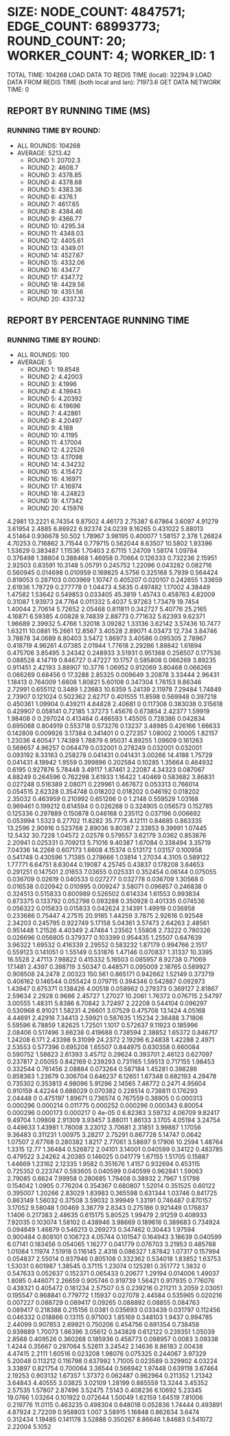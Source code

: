 
# SIZE: NODE_COUNT: 4847571; EDGE_COUNT: 68993773; ROUND_COUNT: 20; WORKER_COUNT: 4; WORKER_ID: 1
 TOTAL TIME: 104268
 LOAD DATA TO REDIS TIME (local): 32294.9
 LOAD DATA FROM REDIS TIME (both local and lan): 71973.6
 GET DATA NETWORK TIME: 0

## REPORT BY RUNNING TIME (MS)

 ### RUNNING TIME BY ROUND:

  + ALL ROUNDS: 104268
  + AVERAGE: 5213.42
     + ROUND 1: 20702.3
     + ROUND 2: 4608.7
     + ROUND 3: 4378.85
     + ROUND 4: 4378.68
     + ROUND 5: 4383.36
     + ROUND 6: 4376.1
     + ROUND 7: 4617.65
     + ROUND 8: 4384.46
     + ROUND 9: 4366.77
     + ROUND 10: 4295.34
     + ROUND 11: 4348.03
     + ROUND 12: 4405.61
     + ROUND 13: 4349.01
     + ROUND 14: 4527.67
     + ROUND 15: 4332.06
     + ROUND 16: 4347.7
     + ROUND 17: 4347.72
     + ROUND 18: 4429.56
     + ROUND 19: 4351.56
     + ROUND 20: 4337.32

## REPORT BY PERCENTAGE RUNNING TIME

 ### RUNNING TIME BY ROUND:

  + ALL ROUNDS: 100
  + AVERAGE: 5
     + ROUND 1: 19.8548
     + ROUND 2: 4.42003
     + ROUND 3: 4.1996
     + ROUND 4: 4.19943
     + ROUND 5: 4.20392
     + ROUND 6: 4.19696
     + ROUND 7: 4.42861
     + ROUND 8: 4.20497
     + ROUND 9: 4.188
     + ROUND 10: 4.1195
     + ROUND 11: 4.17004
     + ROUND 12: 4.22526
     + ROUND 13: 4.17098
     + ROUND 14: 4.34232
     + ROUND 15: 4.15472
     + ROUND 16: 4.16971
     + ROUND 17: 4.16974
     + ROUND 18: 4.24823
     + ROUND 19: 4.17342
     + ROUND 20: 4.15976

4.2981 13.2221 6.74354 9.87502 4.46173 2.75387 6.67864 3.6097 4.91279 3.61954 2.4885 6.86922 6.92374 24.0239 9.16265 0.431022 5.88013 4.51464 0.936678 50.502 1.78967 3.98195 0.400077 1.58157 2.378 1.26824 4.70253 0.716862 3.71544 0.779715 0.562044 8.63507 10.5802 1.93396 1.53629 0.383487 1.11536 1.70403 2.67115 1.24709 1.58174 1.09784 0.376498 1.38804 0.388468 1.46958 0.70664 0.126333 0.732236 2.15951 2.92503 0.83591 10.3148 5.05791 0.245752 1.22096 0.043282 0.082716 0.560945 0.014698 0.010959 0.169825 4.5756 0.325168 5.7939 0.564424 0.819053 0.287103 0.003969 1.10747 0.405207 0.020107 0.242655 1.33659 2.61936 1.78729 0.277778 0 1.04473 4.5835 0.497482 1.17002 4.38449 1.47582 1.53642 0.549853 0.033405 45.3819 1.45743 0.458763 4.82009 0.31087 1.93973 24.7764 0.011332 5.4037 5.97263 1.73479 19.7454 1.40044 2.70614 5.72652 2.05468 0.811811 0.342727 5.40776 25.2165 4.16871 6.59385 4.00828 9.74839 2.88773 0.771632 5.62393 9.62371 1.96689 2.39932 5.4766 1.32018 3.09282 1.33136 3.62142 3.57436 10.7477 1.63211 10.0881 15.2661 12.8567 3.40528 2.89071 4.03473 12.734 3.84746 3.78878 34.0689 6.80403 3.5472 1.86973 3.40586 0.095305 2.78967 0.418719 4.96261 4.07385 2.01944 1.77618 2.29286 1.88842 1.61894 0.475706 3.85495 3.24342 0.248933 3.51931 0.951368 0.256507 0.177536 0.088528 4.14719 0.846727 0.47227 10.1757 0.585808 0.066269 3.89235 0.911451 2.42193 3.88907 10.3776 1.06952 0.912069 3.80468 0.066269 0.066269 0.68456 0 17.3288 2.85325 0.009649 3.20878 3.33444 2.96431 1.18413 0.764009 1.6608 1.80821 5.60108 0.347304 1.76153 9.86346 2.72991 0.655112 0.3489 1.23683 10.6359 5.24139 2.11978 7.29484 1.74849 2.73907 0.121024 0.502362 2.62717 0.401555 11.8598 0.569948 0.397218 0.450361 1.09904 0.439211 4.84828 2.40681 0 0.117308 0.383038 0.315618 0.429907 0.058141 0.72185 1.37273 1.45676 0.673854 2.42377 1.59919 1.98408 0 0.297024 0.413464 0.466593 1.45505 0.728386 0.042834 0.695068 0.804919 0.553718 0.573276 0.13237 3.48985 0.426166 1.66633 0.142809 0.009926 3.17384 0.341401 0 0.272357 1.08002 2.10005 1.82157 1.23036 4.60547 1.74389 1.78879 6.95031 4.89255 1.09609 0.161263 0.569657 4.96257 0.064479 0.032001 0.278249 0.032001 0.032001 0.093192 8.33163 0.258278 0.041431 0.041431 3.00266 14.4188 1.75729 0.041431 4.19942 1.9559 0.399896 0.202584 0.10285 1.35664 0.464932 0.6195 0.927876 5.78448 3.49117 1.87461 2.22087 4.34323 0.087067 4.88249 0.264596 0.762298 3.61933 1.16422 1.40469 0.583682 3.86831 0.027248 0.516389 2.08071 0.229961 0.467672 0.053313 0.766014 0.054515 2.62328 0.354748 0.018202 0.018202 0.046192 0.018202 2.35032 0.463959 0.210992 0.651266 0 0 1.2148 0.559529 1.03168 0.969461 0.199212 0.614594 0 0.026268 0 0.324905 0.056573 0.152785 0.125336 0.297889 0.150878 0.046168 0.235112 0.037196 0.006692 0.053994 1.5323 6.27702 11.8282 35.7775 4.12111 0.84685 0.863335 13.2596 2.90916 0.523768 2.89036 9.80387 2.33853 9.39991 1.07445 12.5432 30.7228 1.04572 2.02578 0.579557 3.62179 3.0362 0.853876 2.20941 0.025331 0.709213 5.71016 9.40387 1.67084 0.338494 3.35719 7.04336 14.2268 0.607173 1.6608 4.15374 0.513172 1.03157 0.100958 0.541748 0.430596 1.71385 0.278666 1.03814 1.27034 4.3105 0.589122 1.77771 6.64751 8.63044 0.19087 4.25745 0.43837 0.178208 3.64653 0.291251 0.147501 2.01653 7.03655 0.025331 0.352454 0.06144 0.075055 0.036709 0.02619 0.040533 0.027277 0.032778 0.036709 1.30568 0 0.016538 0.020942 0.010995 0.009247 3.58071 0.096857 0.246838 0 0.324513 0.515833 0.600989 0.526502 0.614334 1.61553 0.993834 0.873375 0.133792 0.052798 0.093288 0.350928 0.401335 0.074536 0.056322 0.015833 0.015833 0.042624 2.14391 1.49919 0.036958 0.233686 0.75447 4.27515 20.9185 1.44259 3.7875 2.92616 0.92548 2.34203 0.245795 0.922749 5.17158 5.04361 3.57473 2.64263 2.48561 0.951448 1.21526 4.40349 2.47464 1.23562 1.55808 2.73222 0.780326 0.026696 0.056805 0.379377 0.103399 0.954435 1.25507 0.647639 3.96322 1.69532 0.416339 2.29552 0.583232 1.87179 0.994766 2.1517 0.559123 0.141051 0 1.55149 0.531876 1.47146 0.070837 1.31337 10.3395 16.5528 2.47113 7.98822 0.415332 5.16503 0.085957 8.92738 0.71069 17.1481 2.4397 0.398719 3.50347 0.448571 0.095009 2.18765 0.589927 0.908508 24.2478 2.00323 150.561 0.865171 0.942662 1.52149 0.373719 0.406162 0.146544 0.055424 0.079715 0.394346 0.542887 0.092973 1.43947 0.675371 0.138426 4.00518 0.058962 0.279373 0.369127 2.81867 2.59634 2.2928 0.9686 2.45727 1.27027 10.2061 1.76372 0.076715 2.54797 3.00555 1.48311 5.8386 6.70842 3.72497 2.22208 0.544104 0.096297 0.530968 6.91021 1.58231 4.26601 3.07529 0.475708 13.1424 4.05168 4.44691 2.42916 7.34413 2.59921 0.587635 1.15234 2.36488 3.71806 5.59596 6.78859 1.82625 1.72501 1.1017 0.572637 9.11923 0.185996 2.08406 0.517496 3.66238 0.419688 0.738594 2.38852 1.65372 0.846717 1.24208 6.171 2.43398 9.31099 24.2372 2.19296 6.24838 1.42288 2.4971 2.53553 0.577396 0.695208 1.65507 0.844975 0.630358 0.660084 0.590752 1.58623 2.61393 3.45712 0.29624 0.393701 2.46123 0.627097 0.237817 2.05055 0.842169 0.239293 0.731165 1.59513 0.717155 1.98453 0.332544 0.761456 2.08884 0.073264 0.587184 1.45281 0.398286 0.858363 1.23679 0.306704 0.646237 6.12651 1.67348 0.682193 4.29478 0.735302 0.353813 4.98096 5.91296 2.14565 7.46772 0.2471 4.95604 0.910159 4.42244 0.688029 0.070382 0.228514 0.738811 0.176293 2.04448 0 0.475197 1.89671 0.736574 0.767559 0.38905 0 0.000313 0.000296 0.000214 0.011775 0.000252 0.000296 0.000343 6.80054 0.000296 0.000173 0.000217 0 4e-05 0 6.82363 3.59732 4.06709 9.82417 9.49704 1.09808 2.91309 3.93457 3.88011 1.86133 3.1705 4.05194 3.24754 0.449633 1.43981 1.78008 3.23012 3.70681 2.31851 3.99887 1.17056 9.36483 0.311231 1.00975 3.28217 2.75291 0.867728 5.14747 0.0642 1.07507 2.67768 0.280382 1.8217 2.77061 3.58697 9.17906 10.2594 1.48764 1.3315 12.77 1.36484 0.526872 2.04101 3.14001 0.040599 0.34122 0.483785 0.479522 3.24262 4.20385 0.146025 0.041779 1.67155 1.51705 0.15887 1.44669 1.23162 2.12335 1.9582 0.351676 1.4157 0.932694 0.453115 0.725352 0.223747 0.593605 0.040599 0.040599 0.962841 1.59063 2.79085 0.6624 7.99958 0.280685 1.79408 0.38932 2.7967 1.51798 0.154042 1.0905 0.776204 0.354367 0.680807 1.52014 0.351525 0.60122 0.395007 1.20266 2.83029 1.83983 0.365598 0.631344 1.03746 0.841725 0.863149 1.56032 0.37508 3.59032 3.99949 1.33191 0.746487 0.870157 3.17052 9.58048 1.00469 3.38779 2.8343 0.275186 0.921449 0.176837 1.1406 0.217383 2.48635 0.615175 5.80525 1.99479 2.91259 0.408933 7.92035 0.103074 1.58102 0.438946 3.98669 0.189616 0.389683 0.734924 0.094849 1.46879 0.546213 0.269273 0.347462 0.30443 1.97594 0.900484 0.808101 0.108723 4.05744 0.101547 0.164943 3.18639 0.040599 6.07141 0.183456 0.054065 1.16277 0.041779 0.076703 3.21953 0.485768 1.01084 1.11974 7.51918 0.116145 2.4318 0.086327 1.87842 1.07317 0.157994 0.054837 2.55014 0.937946 0.805108 0.332362 0.534018 1.83852 1.63753 1.53031 0.601987 1.38545 0.37115 1.23074 0.125281 0.351772 1.3832 0 0.547633 0.052637 0.152371 0.065433 0.20677 1.29194 0.014006 1.49037 1.8085 0.446071 2.26659 0.905746 0.919739 1.56421 0.917935 0.776076 0.438321 0.405472 0.181234 2.57507 0.5 0.239216 0.211211 3.2059 2.03051 0.195547 0.968841 0.779772 1.15937 0.027078 2.44584 0.535965 0.020216 0.007227 0.088729 0.089417 0.09265 0.088892 0.08855 0.084763 0.089417 0.218388 0.215156 0.0381 0.035693 0.033439 0.031797 0.112456 0.046332 0.018866 0.13115 0.971003 1.85169 0.348103 1.9437 0.994785 2.44099 0.907853 2.69921 0.750206 0.454756 0.691354 0.738458 0.939889 1.70073 1.66396 3.05612 0.343828 0.612122 0.239351 1.05039 2.8568 0.409526 0.360268 0.185936 0.458773 0.098957 0.0083 3.09338 1.4244 0.35667 0.297064 5.52611 3.24542 2.14636 8.86183 2.00438 4.47415 2.2111 1.60516 0.023208 1.98076 0.075325 0.244067 3.97329 5.20048 0.113212 0.116798 0.637992 1.71005 0.023589 0.329902 4.03224 3.33897 0.821754 0.700064 3.36544 0.566942 1.97448 0.639118 3.67464 2.19253 0.903132 1.67357 1.37372 0.062487 0.962964 0.211352 1.21342 3.64843 4.40555 3.03825 3.02109 1.28199 0.885559 13.3244 3.45352 2.57535 1.57807 2.87496 3.52475 7.5143 0.408236 6.10692 5.23345 19.0766 1.03264 0.101922 0.072644 1.50049 1.62159 1.64519 7.81006 0.219776 11.0115 0.463235 0.498304 0.648018 0.052836 1.74444 0.493891 4.87924 2.72209 0.958803 1.007 3.58915 1.16848 0.862634 3.6474 0.312434 1.19485 0.141178 3.52888 0.350267 8.86646 1.84683 0.541072 2.22004 5.1052 